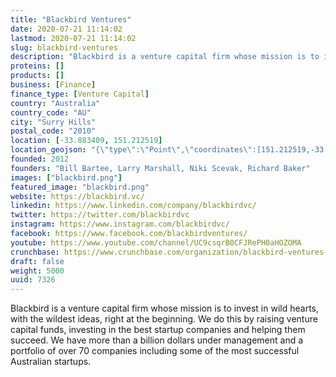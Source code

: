 ```yaml
---
title: "Blackbird Ventures"
date: 2020-07-21 11:14:02
lastmod: 2020-07-21 11:14:02
slug: blackbird-ventures
description: "Blackbird is a venture capital firm whose mission is to invest in wild hearts, with the wildest ideas, right at the beginning. We do this by raising venture capital funds, investing in the best startup companies and helping them succeed. We have more than a billion dollars under management and a portfolio of over 70 companies including some of the most successful Australian startups."
proteins: []
products: []
business: [Finance]
finance_type: [Venture Capital]
country: "Australia"
country_code: "AU"
city: "Surry Hills"
postal_code: "2010"
location: [-33.883409, 151.212519]
location_geojson: "{\"type\":\"Point\",\"coordinates\":[151.212519,-33.883409]}"
founded: 2012
founders: "Bill Bartee, Larry Marshall, Niki Scevak, Richard Baker"
images: ["blackbird.png"]
featured_image: "blackbird.png"
website: https://blackbird.vc/
linkedin: https://www.linkedin.com/company/blackbirdvc/
twitter: https://twitter.com/blackbirdvc
instagram: https://www.instagram.com/blackbirdvc/
facebook: https://www.facebook.com/blackbirdventures/
youtube: https://www.youtube.com/channel/UC9csqrB0CFJRePH0aHOZOMA
crunchbase: https://www.crunchbase.com/organization/blackbird-ventures-australia
draft: false
weight: 5000
uuid: 7326
---
```

Blackbird is a venture capital firm whose mission is to invest in wild hearts, with the wildest ideas, right at the beginning. We do this by raising venture capital funds, investing in the best startup companies and helping them succeed. We have more than a billion dollars under management and a portfolio of over 70 companies including some of the most successful Australian startups.
